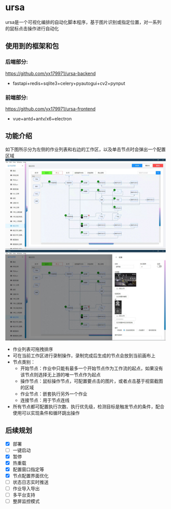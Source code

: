 # ursa

ursa是一个可视化编排的自动化脚本程序，基于图片识别或指定位置，对一系列的鼠标点击操作进行自动化

## 使用到的框架和包

### 后端部分:

https://github.com/yx179971/ursa-backend
- fastapi+redis+sqlite3+celery+pyautogui+cv2+pynput

### 前端部分:

https://github.com/yx179971/ursa-frontend
- vue+antd+antv/x6+electron

## 功能介绍

如下图所示分为左侧的作业列表和右边的工作区，以及单击节点时会弹出一个配置区域
![img](img/index.png)
![img](img/node_config.png)

- 作业列表可拖拽排序
- 可在当前工作区进行录制操作，录制完成后生成的节点会放到当前画布上
- 节点类别：
    - 开始节点：作业中只能有最多一个开始节点作为工作流的起点，如果没有该节点则选择无上游的唯一节点作为起点
    - 操作节点：鼠标操作节点，可配置要点击的图片，或者点击基于视窗截图的区域
    - 作业节点：嵌套执行另外一个作业
    - 连接节点：用于节点连线
- 所有节点都可配置执行次数、执行优先级，检测目标是触发节点的条件，配合使用可以实现条件和循环跳出操作

## 后续规划
- [x] 部署
- [ ] 一键启动
- [x] 暂停
- [x] 热重载
- [x] 配置窗口指定等
- [x] 节点配置界面优化
- [ ] 状态日志实时推送
- [ ] 作业导入导出
- [ ] 多平台支持
- [ ] 整屏监控模式